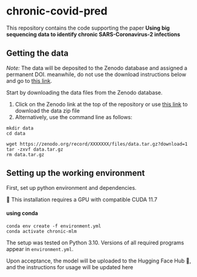 # chronic-covid-pred


This repository contains the code supporting the paper
**Using big sequencing data to identify chronic SARS-Coronavirus-2 infections**

## Getting the data
*Note:* The data will be deposited to the Zenodo database and assigned a permanent DOI.
meanwhile, do not use the download instructions below and go to [this link](https://tinyurl.com/4jxuvbak).

Start by downloading the data files from the Zenodo database.  

1. Click on the Zenodo link at the top of the repository or use [this link](https://tinyurl.com/4jxuvbak) to download the data zip file
2. Alternatively, use the command line as follows: 
```
mkdir data
cd data

wget https://zenodo.org/record/XXXXXXX/files/data.tar.gz?download=1
tar -zxvf data.tar.gz
rm data.tar.gz
```

## Setting up the working environment
First, set up python environment and dependencies. 

:round_pushpin: This installation requires a GPU with compatible CUDA 11.7
#### using conda
```
conda env create -f environment.yml
conda activate chronic-mlm
```

The setup was tested on Python 3.10.
Versions of all required programs appear in `environment.yml`.

Upon acceptance, the model will be uploaded to the Hugging Face Hub :hugs:, and the instructions for usage will be updated here
